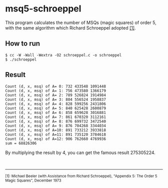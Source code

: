 # msq5-schroeppel

This program calculates the number of MSQs (magic squares) of order 5, with the
same algorithm which Richard Schroeppel adopted <a href="#ref-1">[1]</a>.


## How to run

```
$ cc -W -Wall -Wextra -O2 schroeppel.c -o schroeppel
$ ./schroeppel
```


## Result

```
Count (d, x, msq) of A= 0: 732 433548 1091448
Count (d, x, msq) of A= 1: 756 473580 1366179
Count (d, x, msq) of A= 2: 789 526824 1914984
Count (d, x, msq) of A= 3: 804 556524 1958837
Count (d, x, msq) of A= 4: 828 599256 2431806
Count (d, x, msq) of A= 5: 840 625428 2600879
Count (d, x, msq) of A= 6: 858 659628 3016881
Count (d, x, msq) of A= 7: 861 670320 3112161
Count (d, x, msq) of A= 8: 876 699732 3472540
Count (d, x, msq) of A= 9: 876 704268 3344034
Count (d, x, msq) of A=10: 891 733212 3933818
Count (d, x, msq) of A=11: 891 735120 3784618
Count (d, x, msq) of A=12: 906 762660 4769936
sum = 68826306
```

By multiplying the result by 4, you can get the famous result 275305224.


<br /><hr />
<sup id="ref-1">[1]: Michael Beeler (with Assistance from Richard Schroeppel), "Appendix 5: The Order 5 Magic Squares", December 1973
